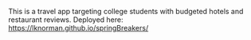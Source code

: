 This is a travel app targeting college students with budgeted hotels and restaurant reviews. Deployed here: https://lknorman.github.io/springBreakers/

